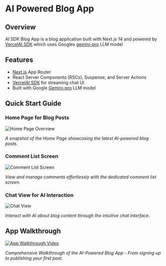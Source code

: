 # AI Powered Blog App

## Overview

AI SDK Blog App is a blog application built with Next.js 14 and powered by [VercelAI SDK](https://sdk.vercel.ai/docs/introduction) which uses Googles [gemini-pro](https://ai.google.dev/) LLM model

## Features

 - [Next.js](https://nextjs.org/) App Router
 - React Server Components (RSCs), Suspense, and Server Actions
 - [VercelAI SDK](https://sdk.vercel.ai/docs/introduction) for streaming chat UI
 - Built with Google [Gemini-pro](https://ai.google.dev/) LLM model

## Quick Start Guide

### Home Page for Blog Posts
![Home Page Overview](https://github.com/adnanx07/vercel-ai-powered-blog-app/assets/158998144/eeeac2f2-b6ed-4e57-839e-cdf70edda4dd)

*A snapshot of the Home Page showcasing the latest AI-powered blog posts.*

### Comment List Screen
![Comment List Screen](https://github.com/adnanx07/vercel-ai-powered-blog-app/assets/158998144/de7dcc1b-dda7-4907-9e03-9e711f88f4dc)

*View and manage comments effortlessly with the dedicated comment list screen.*

### Chat View for AI Interaction
![Chat View](https://github.com/adnanx07/vercel-ai-powered-blog-app/assets/158998144/0d493c0c-b327-4674-9fba-c0b79b4d52f1)

*Interact with AI about blog content through the intuitive chat interface.*

## App Walkthrough

[![App Walkthrough Video](https://github.com/adnanx07/vercel-ai-powered-blog-app/assets/158998144/e0f6ff75-2772-4a54-a302-9da49f7ced84)](https://github.com/adnanx07/vercel-ai-powered-blog-app/assets/158998144/e0f6ff75-2772-4a54-a302-9da49f7ced84)

*Comprehensive Walkthrough of the AI-Powered Blog App - From signing up to publishing your first post.*


